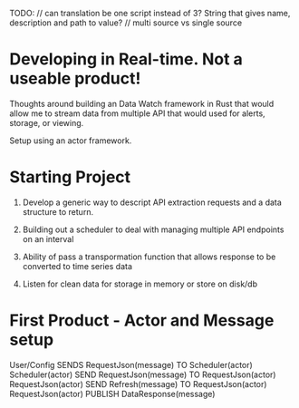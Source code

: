 
TODO: 
    // can translation be one script instead of 3?  String that gives name, description and path to value?
    // multi source vs single source

# Developing in Real-time.  Not a useable product!

Thoughts around building an Data Watch framework in Rust that would allow me to stream data from multiple API that would used for alerts, storage, or viewing.

Setup using an actor framework.


# Starting Project

1) Develop a generic way to descript API extraction requests and a data structure to return.

2) Building out a scheduler to deal with managing multiple API endpoints on an interval

3) Ability of pass a transpormation function that allows response to be converted to time series data

4) Listen for clean data for storage in memory or store on disk/db


# First Product - Actor and Message setup

User/Config SENDS RequestJson(message) TO Scheduler(actor) 
Scheduler(actor) SEND RequestJson(message) TO RequestJson(actor)
RequestJson(actor) SEND Refresh(message) TO RequestJson(actor)
RequestJson(actor) PUBLISH DataResponse(message)





